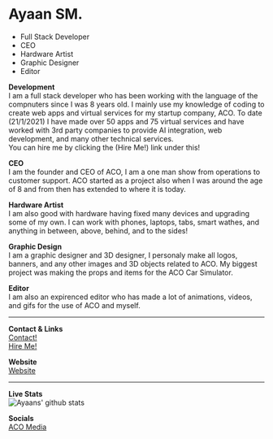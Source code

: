 # **Ayaan SM.**

- Full Stack Developer
- CEO
- Hardware Artist
- Graphic Designer 
- Editor

**Development**\
I am a full stack developer who has been working with the language of the compnuters since I was 8 years old. I mainly use my knowledge of coding to create web apps and virtual services for my startup company, ACO. To date (21/1/2021) I have made over 50 apps and 75 virtual services and have worked with 3rd party companies to provide AI integration, web development, and many other technical services.\
You can hire me by clicking the (Hire Me!) link under this!

**CEO**\
I am the founder and CEO of ACO, I am a one man show from operations to customer support. ACO started as a project also when I was around the age of 8 and from then has extended to where it is today.

**Hardware Artist**\
I am also good with hardware having fixed many devices and upgrading some of my own. I can work with phones, laptops, tabs, smart wathes, and anything in between, above, behind, and to the sides! 

**Graphic Design**\
I am a graphic designer and 3D designer, I personaly make all logos, banners, and any other images and 3D objects related to ACO. My biggest project was making the props and items for the ACO Car Simulator.

**Editor**\
I am also an expirenced editor who has made a lot of animations, videos, and gifs for the use of ACO and myself. 

---------

**Contact & Links**\
[Contact!](mailto:lazoshowaco@gmail.com)\
[Hire Me!](mailto:lazoshowaco@gmail.com)

**Website**\
[Website](https://ayaan.smb.company/) 

---------

**Live Stats**\
![Ayaans' github stats](https://github-readme-stats.vercel.app/api?username=Ayaan-Codes&count_private=true&show_icons=true)

**Socials**\
[ACO Media](https://ayaan-codes.github.io/aco.co)

